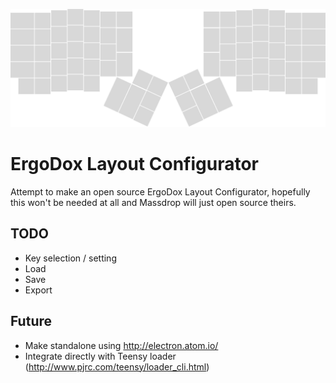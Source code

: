 ![ergodox](./ergodox.svg)

# ErgoDox Layout Configurator
Attempt to make an open source ErgoDox Layout Configurator, hopefully this won't be needed at all and Massdrop will just open source theirs.

## TODO

- Key selection / setting
- Load
- Save
- Export

## Future

- Make standalone using http://electron.atom.io/
- Integrate directly with Teensy loader (http://www.pjrc.com/teensy/loader_cli.html)
